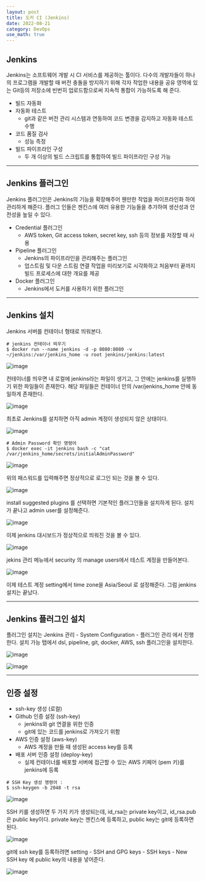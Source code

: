 ```yaml
---
layout: post
title: 도커 CI (Jenkins)
date: 2022-08-21
category: DevOps
use_math: true
---
```



## Jenkins

Jenkins는 소프트웨어 개발 시 CI 서비스를 제공하는 툴이다. 다수의 개발자들이 하나의 프로그램을 개발할 때 버전 충돌을 방지하기 위해 각자 작업한 내용을 공유 영역에 있는 Git등의 저장소에 빈번히 업로드함으로써 지속적 통합이 가능하도록 해 준다.


- 빌드 자동화 
- 자동화 테스트 
  - git과 같은 버전 관리 시스템과 연동하여 코드 변경을 감지하고 자동화 테스트 수행 
- 코드 품질 검사
  - 성능 측정
- 빌드 파이프라인 구성
  - 두 개 이상의 빌드 스크립트를 통합하여 빌드 파이프라인 구성 가능

---

## Jenkins 플러그인

Jenkins 플러그인은 Jenkins의 기능을 확장해주어 웬만한 작업을 파이프라인화 하여 관리하게 해준다. 플러그 인들은 젠킨스에 여러 유용한 기능들을 추가하여 생산성과 안전성을 높일 수 있다.

- Credential 플러그인 
  - AWS token, Git access token, secret key, ssh 등의 정보를 저장할 때 사용
- Pipeline 플러그인 
  - Jenkins의 파이프라인을 관리해주는 플러그인
  - 업스트림 및 다운 스트림 연결 작업을 미리보기로 시각화하고 처음부터 끝까지 빌드 프로세스에 대한 개요를 제공
- Docker 플러그인
  - Jenkins에서 도커를 사용하기 위한 플러그인

---

## Jenkins 설치

Jenkins 서버를 컨테이너 형태로 띄워본다. 

```
# jenkins 컨테이너 띄우기 
$ docker run --name jenkins -d -p 8080:8080 -v ~/jenkins:/var/jenkins_home -u root jenkins/jenkins:latest
```

![image](https://user-images.githubusercontent.com/61526722/185787784-ea1427be-92e8-4626-854e-77ac90eb0db1.png)

컨테이너를 띄우면 내 로컬에 jenkins라는 파일이 생기고, 그 안에는 jenkins를 실행하기 위한 파일들이 존재한다. 해당 파일들은 컨테이너 안의 /var/jenkins_home 안에 동일하게 존재한다. 

![image](https://user-images.githubusercontent.com/61526722/185788141-235d31a7-d355-4833-a647-c7f1c4117441.png)


최초로 Jenkins를 설치하면 아직 admin 계정이 생성되지 않은 상태이다.  

![image](https://user-images.githubusercontent.com/61526722/185787765-20724596-8c8f-4c26-95fc-04e33e21fcbc.png)


```
# Admin Password 확인 명령어 
$ docker exec -it jenkins bash -c "cat /var/jenkins_home/secrets/initialAdminPassword"
```

![image](https://user-images.githubusercontent.com/61526722/185787837-1524a960-4ec0-4b83-a38a-9b23d8686d71.png)

위의 패스워드를 입력해주면 정상적으로 로그인 되는 것을 볼 수 있다. 

![image](https://user-images.githubusercontent.com/61526722/185787904-4bec9411-8c61-4204-9bef-430233ba359a.png)

install suggested plugins 를 선택하면 기본적인 플러그인들을 설치하게 된다. 설치가 끝나고 admin user를 설정해준다. 

![image](https://user-images.githubusercontent.com/61526722/185788364-cd46f206-f15e-4a78-8f39-291fb7932535.png)

이제 jenkins 대시보드가 정상적으로 띄워진 것을 볼 수 있다. 

![image](https://user-images.githubusercontent.com/61526722/185788367-d644e608-11d1-4801-8458-59a7e0024752.png)


jekins 관리 메뉴에서 security 의 manage users에서 테스트 계정을 만들어본다. 

![image](https://user-images.githubusercontent.com/61526722/185788385-fd2625ba-9d8a-4609-8b99-678319a65c78.png)


이제 테스트 계정 setting에서 time zone을  Asia/Seoul 로 설정해준다. 그럼 jenkins 설치는 끝났다.



---

## Jenkins 플러그인 설치

플러그인 설치는 Jenkins 관리 - System Configuration - 플러그인 관리 에서 진행한다. 설치 가능 탭에서 dsl, pipeline, git, docker, AWS, ssh 플러그인을 설치한다.

![image](https://user-images.githubusercontent.com/61526722/185788603-5dba96c7-530d-4092-a5e2-e5486b842a5b.png)

![image](https://user-images.githubusercontent.com/61526722/185788612-40ce8b1d-92a0-4721-937b-b05cfdffaab7.png)


---

## 인증 설정 

- ssh-key 생성 (로컬)
- Github 인증 설정 (ssh-key)
  - jenkins와 git 연결을 위한 인증 
  - git에 있는 코드를 jenkins로 가져오기 위함
- AWS 인증 설정 (aws-key)
  - AWS 계정을 만들 때 생성된 access key를 등록
- 배포 서버 인증 설정 (deploy-key)
  - 실제 컨테이너를 배포할 서버에 접근할 수 있는 AWS 키페어 (pem 키)를 jenkins에 등록 


```
# SSH Key 생성 명령어 :
$ ssh-keygen -b 2048 -t rsa
```


![image](https://user-images.githubusercontent.com/61526722/185788829-5f09f09a-ab38-4eec-921b-d49bbbf9c00b.png)


SSH 키를 생성하면 두 가지 키가 생성되는데, id_rsa는 private key이고, id_rsa.pub은 public key이다. private key는 젠킨스에 등록하고, public key는 git에 등록하면 된다. 

![image](https://user-images.githubusercontent.com/61526722/185788939-0aa9185f-5e54-41f5-93d2-d6c7017aea43.png)

git에 ssh key를 등록하려면 setting - SSH and GPG keys - SSH keys - New SSH key 에 public key의 내용을 넣어준다. 


![image](https://user-images.githubusercontent.com/61526722/185789010-4520d616-e6f4-4a7f-ab22-b548cdcd8a73.png)





